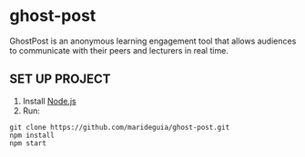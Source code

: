 # ghost-post

GhostPost is an anonymous learning engagement tool that allows audiences to communicate with their peers and lecturers in real time.

## SET UP PROJECT

1.  Install [Node.js](https://nodejs.org/en/download/)
2.  Run: 
   ```
   git clone https://github.com/marideguia/ghost-post.git
   npm install
   npm start
   ```
